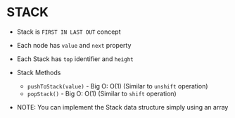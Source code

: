 # STACK

- Stack is `FIRST IN LAST OUT` concept
- Each node has `value` and `next` property
- Each Stack has `top` identifier and `height`
- Stack Methods
  - `pushToStack(value)` - Big O: O(1) (Similar to `unshift` operation)
  - `popStack()` - Big O: O(1)  (Similar to `shift` operation)

- NOTE: You can implement the Stack data structure simply using an array
